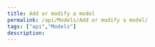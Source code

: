 ```yaml
---
title: Add or modify a model
permalink: /api/Models/Add or modify a model/
tags: ["api","Models"]
description: 
---
```


